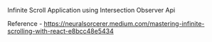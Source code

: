 Infinite Scroll Application using Intersection Observer Api

Reference - https://neuralsorcerer.medium.com/mastering-infinite-scrolling-with-react-e8bcc48e5434


